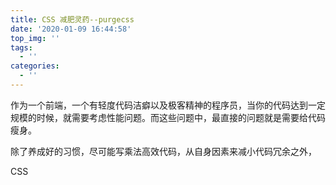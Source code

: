 ```yaml
---
title: CSS 减肥灵药--purgecss
date: '2020-01-09 16:44:58'
top_img: ''
tags:
  - ''
categories:
  - ''
---
```


作为一个前端，一个有轻度代码洁癖以及极客精神的程序员，当你的代码达到一定规模的时候，就需要考虑性能问题。而这些问题中，最直接的问题就是需要给代码瘦身。

除了养成好的习惯，尽可能写乘法高效代码，从自身因素来减小代码冗余之外，

CSS 

